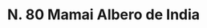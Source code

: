 ---
title: "N. 80 Mamai Albero de India"
permalink: "/edition/plant080/"
plant-name: "N. 80"
plant-number: "080"
plant-xml: "/assets/xml/plant080.xml"
plant-img1: "/assets/img/plant080_verso.jpg"
plant-img2: "/assets/img/plant080.jpg"
plant-title: "N. 80 Mamai Albero de India"
plant-wfo-link: ""
plant-kew-link: ""
plant-taxon-content: "Mammea americana L."
layout: single-xml
---